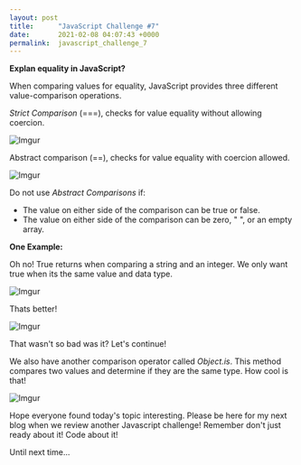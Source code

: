 ```yaml
---
layout: post
title:      "JavaScript Challenge #7"
date:       2021-02-08 04:07:43 +0000
permalink:  javascript_challenge_7
---
```



**Explan equality in JavaScript?**

When comparing values for equality, JavaScript provides three different value-comparison operations.

*Strict Comparison* (===), checks for value equality without allowing coercion. 

![Imgur](https://i.imgur.com/HLOzTAa.png)

Abstract comparison (==), checks for value equality with coercion allowed.

![Imgur](https://i.imgur.com/dYbTfmW.png)

Do not use *Abstract Comparisons* if:

* The value on either side of the comparison can be true or false.
* The value on either side of the comparison can be zero, " ", or an empty array.

**One Example:**

Oh no! True returns when comparing a string and an integer. We only want true when its the same value and data type.

![Imgur](https://i.imgur.com/bQyOkGn.png)

Thats better! 

![Imgur](https://i.imgur.com/4WfT1Ne.png)

That wasn't so bad was it? Let's continue!

We also have another comparison operator called *Object.is*. This method compares two values and determine if they are the same type. How cool is that!

![Imgur](https://i.imgur.com/B33Dw3S.png)

Hope everyone found today's topic interesting. Please be here for my next blog when we review another Javascript challenge! Remember don't just ready about it! Code about it!

Until next time...


